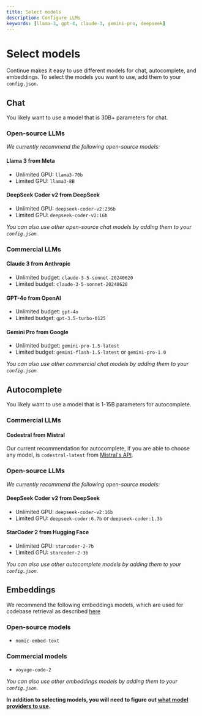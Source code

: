 ```yaml
---
title: Select models
description: Configure LLMs
keywords: [llama-3, gpt-4, claude-3, gemini-pro, deepseek]
---
```


# Select models

Continue makes it easy to use different models for chat, autocomplete, and embeddings. To select the models you want to use, add them to your `config.json`.

## Chat

You likely want to use a model that is 30B+ parameters for chat.

### Open-source LLMs

_We currently recommend the following open-source models:_

#### Llama 3 from Meta

- Unlimited GPU: `llama3-70b`
- Limited GPU: `llama3-8B`

#### DeepSeek Coder v2 from DeepSeek

- Unlimited GPU: `deepseek-coder-v2:236b`
- Limited GPU: `deepseek-coder-v2:16b`

_You can also use other open-source chat models by adding them to your `config.json`._

### Commercial LLMs

#### Claude 3 from Anthropic

- Unlimited budget: `claude-3-5-sonnet-20240620`
- Limited budget: `claude-3-5-sonnet-20240620`

#### GPT-4o from OpenAI

- Unlimited budget: `gpt-4o`
- Limited budget: `gpt-3.5-turbo-0125`

#### Gemini Pro from Google

- Unlimited budget: `gemini-pro-1.5-latest`
- Limited budget: `gemini-flash-1.5-latest` or `gemini-pro-1.0`

_You can also use other commercial chat models by adding them to your `config.json`._

## Autocomplete

You likely want to use a model that is 1-15B parameters for autocomplete.

### Commercial LLMs

#### Codestral from Mistral

Our current recommendation for autocomplete, if you are able to choose any model, is `codestral-latest` from [Mistral's API](../walkthroughs/set-up-codestral.md).

### Open-source LLMs

_We currently recommend the following open-source models:_

#### DeepSeek Coder v2 from DeepSeek

- Unlimited GPU: `deepseek-coder-v2:16b`
- Limited GPU: `deepseek-coder:6.7b` or `deepseek-coder:1.3b`

#### StarCoder 2 from Hugging Face

- Unlimited GPU: `starcoder-2-7b`
- Limited GPU: `starcoder-2-3b`

_You can also use other autocomplete models by adding them to your `config.json`._

## Embeddings

We recommend the following embeddings models, which are used for codebase retrieval as described [here](../features/codebase-embeddings.md#embeddings-providers)

### Open-source models

- `nomic-embed-text`

### Commercial models

- `voyage-code-2`

_You can also use other embeddings models by adding them to your `config.json`._

**In addition to selecting models, you will need to figure out [what model providers to use](./model-providers.md).**
